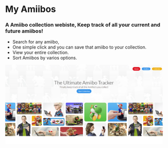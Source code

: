 # My Amiibos

### A Amiibo collection webiste, Keep track of all your current and future amiibos!

- Search for any amiibo,
- One simple click and you can save that amiibo to your collection.
- View your entire collection.
- Sort Amiibos by varios options.

![alt text](read-me-images/homepage.png)
